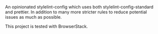 An opinionated stylelint-config which uses both stylelint-config-standard and prettier. In addition to many more stricter rules to reduce potential issues as much as possible.

This project is tested with BrowserStack.
